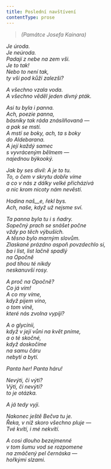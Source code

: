 ```yaml
---
title: Poslední navštívení
contentType: prose
---
```


> _(Památce Josefa Kainara)_

_Je úroda.  
Je neúroda.  
Padají z nebe na zem vši.  
Je to tak!  
Nebo to není tak,  
ty vši pod kůži zalezší?_

_A všechno vzala voda.  
A všechno věděl jeden divný pták._

_Asi tu byla i panna.  
Ach, poezie panna,  
básníky tak ráda znásilňovaná —  
a pak se mstí.  
A mstí se boky, ach, ta s boky  
do Aldebarana.  
A její každý samec  
s vyvráceným bělmem —  
najednou býkooký._

_Jak by ses divil: A je to tu.  
To, o čem v skrytu dobře víme  
a co v nás z dálky velké přicházívá  
a nic krom nicoty nám nevěstí._

_Hodina _naš__e_, řekl bys.  
Ach, naše, když už nejsme _sví_._

_Ta panna byla tu i s ňadry.  
Sopečný prach se snášet počne  
vždy po těch výbuších.  
A těsno bylo marným slovům.  
Zlaskané prázdno aspoň povzdechlo si,  
ba i list, list lačně spadlý  
na Opočně  
pod tíhou té nikdy  
neskanuvší rosy._

_A proč na Opočně?  
Co já vím!  
A co my víme,  
když pijem víno,  
o tom víně,  
které nás zvolna vypíjí?_

_A o glycínii,  
když v její vůni na květ pníme,  
a o té skočné,  
když doskočíme  
na samu čáru  
nebytí a bytí._

_Panta her! Panta háru!_

_Nevýti, či výti?  
Výti, či nevýti?  
to je otázka._

_A já tedy vyji._

_Nakonec ještě Bečva tu je.  
Řeka, v níž skoro všechno pluje —  
Tvé kvítí, i mé nekvítí._

_A cosi dlouho bezejmenné  
v tom šumu vod se rozpomene  
na zmáčený pel černáska —  
hořkými slzami._

